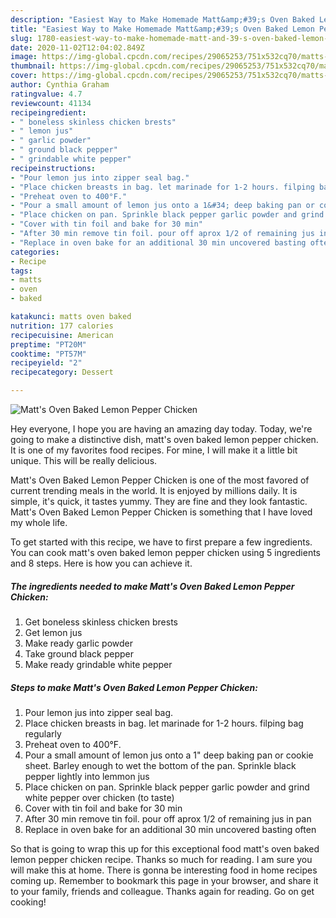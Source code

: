 ```yaml
---
description: "Easiest Way to Make Homemade Matt&amp;#39;s Oven Baked Lemon Pepper Chicken"
title: "Easiest Way to Make Homemade Matt&amp;#39;s Oven Baked Lemon Pepper Chicken"
slug: 1780-easiest-way-to-make-homemade-matt-and-39-s-oven-baked-lemon-pepper-chicken
date: 2020-11-02T12:04:02.849Z
image: https://img-global.cpcdn.com/recipes/29065253/751x532cq70/matts-oven-baked-lemon-pepper-chicken-recipe-main-photo.jpg
thumbnail: https://img-global.cpcdn.com/recipes/29065253/751x532cq70/matts-oven-baked-lemon-pepper-chicken-recipe-main-photo.jpg
cover: https://img-global.cpcdn.com/recipes/29065253/751x532cq70/matts-oven-baked-lemon-pepper-chicken-recipe-main-photo.jpg
author: Cynthia Graham
ratingvalue: 4.7
reviewcount: 41134
recipeingredient:
- " boneless skinless chicken brests"
- " lemon jus"
- " garlic powder"
- " ground black pepper"
- " grindable white pepper"
recipeinstructions:
- "Pour lemon jus into zipper seal bag."
- "Place chicken breasts in bag. let marinade for 1-2 hours. filping bag regularly"
- "Preheat oven to 400°F."
- "Pour a small amount of lemon jus onto a 1&#34; deep baking pan or cookie sheet. Barley enough to wet the bottom of the pan. Sprinkle black pepper lightly into lemmon jus"
- "Place chicken on pan. Sprinkle black pepper garlic powder and grind white pepper over chicken (to taste)"
- "Cover with tin foil and bake for 30 min"
- "After 30 min remove tin foil. pour off aprox 1/2 of remaining jus in pan"
- "Replace in oven bake for an additional 30 min uncovered basting often"
categories:
- Recipe
tags:
- matts
- oven
- baked

katakunci: matts oven baked 
nutrition: 177 calories
recipecuisine: American
preptime: "PT20M"
cooktime: "PT57M"
recipeyield: "2"
recipecategory: Dessert

---
```



![Matt&#39;s Oven Baked Lemon Pepper Chicken](https://img-global.cpcdn.com/recipes/29065253/751x532cq70/matts-oven-baked-lemon-pepper-chicken-recipe-main-photo.jpg)

Hey everyone, I hope you are having an amazing day today. Today, we're going to make a distinctive dish, matt&#39;s oven baked lemon pepper chicken. It is one of my favorites food recipes. For mine, I will make it a little bit unique. This will be really delicious.

Matt&#39;s Oven Baked Lemon Pepper Chicken is one of the most favored of current trending meals in the world. It is enjoyed by millions daily. It is simple, it's quick, it tastes yummy. They are fine and they look fantastic. Matt&#39;s Oven Baked Lemon Pepper Chicken is something that I have loved my whole life.




To get started with this recipe, we have to first prepare a few ingredients. You can cook matt&#39;s oven baked lemon pepper chicken using 5 ingredients and 8 steps. Here is how you can achieve it.

<!--inarticleads1-->

##### The ingredients needed to make Matt&#39;s Oven Baked Lemon Pepper Chicken:

1. Get  boneless skinless chicken brests
1. Get  lemon jus
1. Make ready  garlic powder
1. Take  ground black pepper
1. Make ready  grindable white pepper




<!--inarticleads2-->

##### Steps to make Matt&#39;s Oven Baked Lemon Pepper Chicken:

1. Pour lemon jus into zipper seal bag.
1. Place chicken breasts in bag. let marinade for 1-2 hours. filping bag regularly
1. Preheat oven to 400°F.
1. Pour a small amount of lemon jus onto a 1&#34; deep baking pan or cookie sheet. Barley enough to wet the bottom of the pan. Sprinkle black pepper lightly into lemmon jus
1. Place chicken on pan. Sprinkle black pepper garlic powder and grind white pepper over chicken (to taste)
1. Cover with tin foil and bake for 30 min
1. After 30 min remove tin foil. pour off aprox 1/2 of remaining jus in pan
1. Replace in oven bake for an additional 30 min uncovered basting often




So that is going to wrap this up for this exceptional food matt&#39;s oven baked lemon pepper chicken recipe. Thanks so much for reading. I am sure you will make this at home. There is gonna be interesting food in home recipes coming up. Remember to bookmark this page in your browser, and share it to your family, friends and colleague. Thanks again for reading. Go on get cooking!
